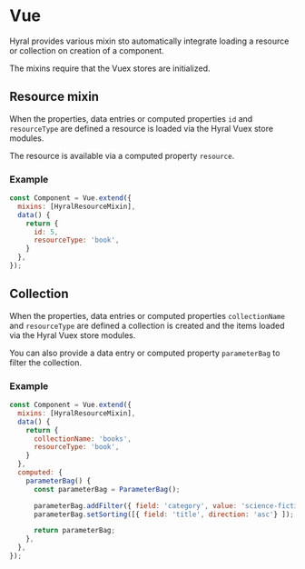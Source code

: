 # Vue

Hyral provides various mixin sto automatically integrate loading a resource or collection on 
creation of a component.

The mixins require that the Vuex stores are initialized.

## Resource mixin
When the properties, data entries or computed properties `id` and `resourceType` are defined a
resource is loaded via the Hyral Vuex store modules.

The resource is available via a computed property `resource`.

### Example
```javascript
const Component = Vue.extend({
  mixins: [HyralResourceMixin],
  data() {
    return {
      id: 5,
      resourceType: 'book',
    }
  },
});
```

## Collection
When the properties, data entries or computed properties `collectionName` and `resourceType` are 
defined a collection is created and the items loaded via the Hyral Vuex store modules.

You can also provide a data entry or computed property `parameterBag` to filter the collection.

### Example
```javascript
const Component = Vue.extend({
  mixins: [HyralResourceMixin],
  data() {
    return {
      collectionName: 'books',
      resourceType: 'book',
    }
  },
  computed: {
    parameterBag() {
      const parameterBag = ParameterBag();

      parameterBag.addFilter({ field: 'category', value: 'science-fiction' });
      parameterBag.setSorting([{ field: 'title', direction: 'asc'} ]);

      return parameterBag;
    },
  },
});
```
